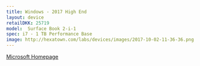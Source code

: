 ```yaml
--- 
title: Windows - 2017 High End
layout: device
retailDKK: 25719
model:  Surface Book 2-i-1
spec: i7 - 1 TB Performance Base
image: http://hexatown.com/labs/devices/images/2017-10-02-11-36-36.png
---
```




[Microsoft Homepage](https://www.microsoft.com/en-us/surface/devices/surface-book/overview)